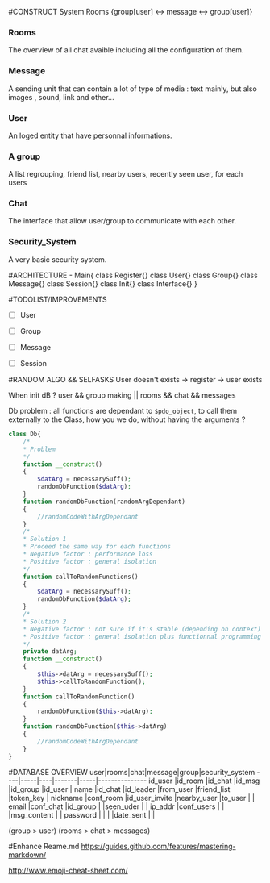 #CONSTRUCT System 
Rooms {group[user] <-> message <-> group[user]}

### Rooms 
The overview of all chat avaible including all the configuration of them.

### Message 
A sending unit that can contain a lot of type of media : text mainly, but also images , sound, link and other...

### User 
An loged entity that have personnal informations.

### A group
A list regrouping, friend list, nearby users, recently seen user, for each users

### Chat
The interface that allow user/group to communicate with each other.

### Security_System
A very basic security system.

#ARCHITECTURE
	- Main{
		class Register{}
		class User{}
		class Group{}
		class Message{}
		class Session{}
		class Init{}
		class Interface{}
	}


#TODOLIST/IMPROVEMENTS
- [ ] User
- [ ] Group
- [ ] Message
- [ ] Session


#RANDOM ALGO && SELFASKS
User doesn't exists -> register -> user exists

When init dB ? user && group making || rooms && chat && messages 

Db problem : all functions are dependant to  `$pdo_object`, to call them externally to the Class, how you we do, without having the arguments ? 

```php
class Db{
	/*
	* Problem 
	*/
	function __construct()
	{
		$datArg = necessarySuff();
		randomDbFunction($datArg);	
	}
	function randomDbFunction(randomArgDependant)
	{
		//randomCodeWithArgDependant
	}
	/*
	* Solution 1
	* Proceed the same way for each functions
	* Negative factor : performance loss
	* Positive factor : general isolation
	*/
	function callToRandomFunctions()
	{
		$datArg = necessarySuff();
		randomDbFunction($datArg);	
	}
	/*
	* Solution 2
	* Negative factor : not sure if it's stable (depending on context)
	* Positive factor : general isolation plus functionnal programming respectfull
	*/
	private datArg;
	function __construct()
	{
		$this->datArg = necessarySuff();
		$this->callToRandomFunction();
	}
	function callToRandomFunction()
	{
		randomDbFunction($this->datArg);
	}
	function randomDbFunction($this->datArg)
	{
		//randomCodeWithArgDependant
	}
}
```

#DATABASE OVERVIEW
user|rooms|chat|message|group|security_system
----|-----|----|-------|-----|---------------
id_user	|id_room	|id_chat	|id_msg	|id_group	|id_user	|
name	|id_chat	|id_leader	|from_user	|friend_list	|token_key	|
nickname	|conf_room	|id_user_invite	|nearby_user	|to_user	|	|
email	|conf_chat	|id_group	|	|seen_uder	|	|
ip_addr	|conf_users	|	|	|msg_content	|	|
password	|	|	|	|date_sent	|	|

(group > user) <link> (rooms > chat > messages)

#Enhance Reame.md
https://guides.github.com/features/mastering-markdown/

http://www.emoji-cheat-sheet.com/